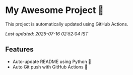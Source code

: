 # My Awesome Project 🚀

This project is automatically updated using GitHub Actions.

_Last updated: 2025-07-16 02:52:04 IST_

## Features
- Auto-update README using Python 🐍
- Auto Git push with GitHub Actions 🤖
